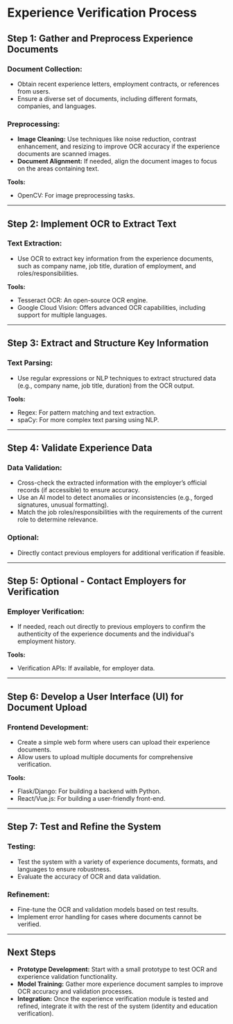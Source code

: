 # Experience Verification Process

## Step 1: Gather and Preprocess Experience Documents

### Document Collection:
- Obtain recent experience letters, employment contracts, or references from users.
- Ensure a diverse set of documents, including different formats, companies, and languages.

### Preprocessing:
- **Image Cleaning:** Use techniques like noise reduction, contrast enhancement, and resizing to improve OCR accuracy if the experience documents are scanned images.
- **Document Alignment:** If needed, align the document images to focus on the areas containing text.

**Tools:**
- OpenCV: For image preprocessing tasks.

---

## Step 2: Implement OCR to Extract Text

### Text Extraction:
- Use OCR to extract key information from the experience documents, such as company name, job title, duration of employment, and roles/responsibilities.

**Tools:**
- Tesseract OCR: An open-source OCR engine.
- Google Cloud Vision: Offers advanced OCR capabilities, including support for multiple languages.

---

## Step 3: Extract and Structure Key Information

### Text Parsing:
- Use regular expressions or NLP techniques to extract structured data (e.g., company name, job title, duration) from the OCR output.

**Tools:**
- Regex: For pattern matching and text extraction.
- spaCy: For more complex text parsing using NLP.

---

## Step 4: Validate Experience Data

### Data Validation:
- Cross-check the extracted information with the employer’s official records (if accessible) to ensure accuracy.
- Use an AI model to detect anomalies or inconsistencies (e.g., forged signatures, unusual formatting).
- Match the job roles/responsibilities with the requirements of the current role to determine relevance.

### Optional:
- Directly contact previous employers for additional verification if feasible.

---

## Step 5: Optional - Contact Employers for Verification

### Employer Verification:
- If needed, reach out directly to previous employers to confirm the authenticity of the experience documents and the individual's employment history.

**Tools:**
- Verification APIs: If available, for employer data.

---

## Step 6: Develop a User Interface (UI) for Document Upload

### Frontend Development:
- Create a simple web form where users can upload their experience documents.
- Allow users to upload multiple documents for comprehensive verification.

**Tools:**
- Flask/Django: For building a backend with Python.
- React/Vue.js: For building a user-friendly front-end.

---

## Step 7: Test and Refine the System

### Testing:
- Test the system with a variety of experience documents, formats, and languages to ensure robustness.
- Evaluate the accuracy of OCR and data validation.

### Refinement:
- Fine-tune the OCR and validation models based on test results.
- Implement error handling for cases where documents cannot be verified.

---

## Next Steps
- **Prototype Development:** Start with a small prototype to test OCR and experience validation functionality.
- **Model Training:** Gather more experience document samples to improve OCR accuracy and validation processes.
- **Integration:** Once the experience verification module is tested and refined, integrate it with the rest of the system (identity and education verification).

